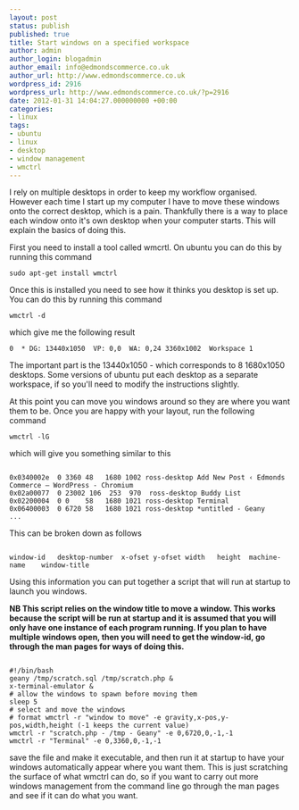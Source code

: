 ```yaml
---
layout: post
status: publish
published: true
title: Start windows on a specified workspace
author: admin
author_login: blogadmin
author_email: info@edmondscommerce.co.uk
author_url: http://www.edmondscommerce.co.uk
wordpress_id: 2916
wordpress_url: http://www.edmondscommerce.co.uk/?p=2916
date: 2012-01-31 14:04:27.000000000 +00:00
categories:
- linux
tags:
- ubuntu
- linux
- desktop
- window management
- wmctrl
---
```

I rely on multiple desktops in order to keep my workflow organised. However each time I start up my computer I have to move these windows onto the correct desktop, which is a pain. Thankfully there is a way to place each window onto it's own desktop when your computer starts. This will explain the basics of doing this.

First you need to install a tool called wmcrtl. On ubuntu you can do this by running this command

```
sudo apt-get install wmctrl
```

Once this is installed you need to see how it thinks you desktop is set up. You can do this by running this command

```
wmctrl -d
```

which give me the following result

```
0  * DG: 13440x1050  VP: 0,0  WA: 0,24 3360x1002  Workspace 1
```

The important part is the 13440x1050 - which corresponds to 8 1680x1050 desktops. Some versions of ubuntu put each desktop as a separate workspace, if so you'll need to modify the instructions slightly.

At this point you can move you windows around so they are where you want them to be. Once you are happy with your layout, run the following command

```
wmctrl -lG
```

which will give you something similar to this
```

0x0340002e  0 3360 48   1680 1002 ross-desktop Add New Post ‹ Edmonds Commerce — WordPress - Chromium
0x02a00077  0 23002 106  253  970  ross-desktop Buddy List
0x02200004  0 0    58   1680 1021 ross-desktop Terminal
0x06400003  0 6720 58   1680 1021 ross-desktop *untitled - Geany
...

```

This can be broken down as follows
```

window-id	desktop-number	x-ofset	y-ofset	width	height	machine-name	window-title

```

Using this information you can put together a script that will run at startup to launch you windows.

<strong>NB This script relies on the window title to move a window. This works because the script will be run at startup and it is assumed that you will only have one instance of each program running. If you plan to have multiple windows open, then you will need to get the window-id, go through the man pages for ways of doing this.</strong>

```

#!/bin/bash
geany /tmp/scratch.sql /tmp/scratch.php &
x-terminal-emulator &
# allow the windows to spawn before moving them
sleep 5
# select and move the windows
# format wmctrl -r "window to move" -e gravity,x-pos,y-pos,width,height (-1 keeps the current value)
wmctrl -r "scratch.php - /tmp - Geany" -e 0,6720,0,-1,-1
wmctrl -r "Terminal" -e 0,3360,0,-1,-1

```

save the file and make it executable, and then run it at startup to have your windows automatically appear where you want them. This is just scratching the surface of what wmctrl can do, so if you want to carry out more windows management from the command line go through the man pages and see if it can do what you want.
